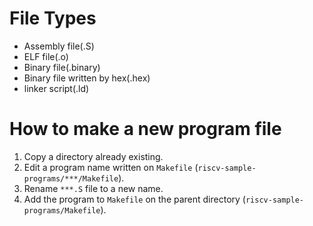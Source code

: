 # File Types
* Assembly file(.S)
* ELF file(.o)
* Binary file(.binary)
* Binary file written by hex(.hex)
* linker script(.ld)

# How to make a new program file
1. Copy a directory already existing.
2. Edit a program name written on `Makefile` (`riscv-sample-programs/***/Makefile`).
3. Rename `***.S` file to a new name.
4. Add the program to `Makefile` on the parent directory (`riscv-sample-programs/Makefile`). 
